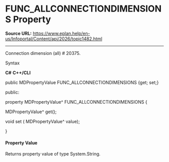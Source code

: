 # FUNC_ALLCONNECTIONDIMENSIONS Property

**Source URL:** https://www.eplan.help/en-us/Infoportal/Content/api/2026/topic1482.html

---

Connection dimension (all) # 20375.

Syntax

**C#**
**C++/CLI**


public MDPropertyValue FUNC_ALLCONNECTIONDIMENSIONS {get; set;}

public:

property MDPropertyValue^ FUNC_ALLCONNECTIONDIMENSIONS {

   MDPropertyValue^ get();

   void set (    MDPropertyValue^ value);

}


#### Property Value

Returns property value of type System.String.
